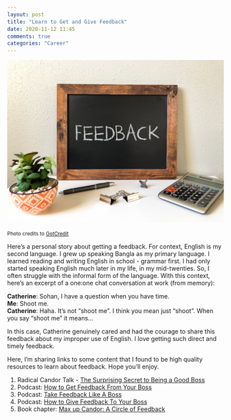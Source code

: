 ```yaml
---
layout: post
title: "Learn to Get and Give Feedback"
date: 2020-11-12 11:45
comments: true
categories: "Career"
---
```


![Feedback](/images/feedback.jpg)

<small>Photo credits to [GotCredit](https://flic.kr/p/2edx7Za)</small>

Here’s a personal story about getting a feedback. For context, English is my second language. I grew up speaking Bangla as my primary language. I learned reading and writing English in school - grammar first. I had only started speaking English much later in my life, in my mid-twenties. So, I often struggle with the informal form of the language. With this context, here’s an excerpt of a one:one chat conversation at work (from memory):

**Catherine**: Sohan, I have a question when you have time.  
**Me**: Shoot me.  
**Catherine**: Haha. It’s not “shoot me”. I think you mean just “shoot”. When you say “shoot me” it means…

In this case, Catherine genuinely cared and had the courage to share this feedback about my improper use of English. I love getting such direct and timely feedback.

Here, I’m sharing links to some content that I found to be high quality resources to learn about  feedback. Hope you’ll enjoy.

1. Radical Candor Talk - [The Surprising Secret to Being a Good Boss](https://www.youtube.com/watch?v=4yODalLQ2lM)
2. Podcast: [How to Get Feedback From Your Boss](https://podcasts.apple.com/ca/podcast/ep-7-how-to-get-feedback-from-your-boss/id1188489488?i=1000381196889)
3. Podcast: [Take Feedback Like A Boss](https://podcasts.apple.com/ca/podcast/ep-16-take-feedback-like-a-boss/id1188489488?i=1000384606048)
3. Podcast: [How to Give Feedback To Your Boss](https://podcasts.apple.com/ca/podcast/ep-8-how-to-give-feedback-to-your-boss/id1188489488?i=1000381487680)
4. Book chapter: [Max up Candor: A Circle of Feedback](https://www.norulesrules.com)



